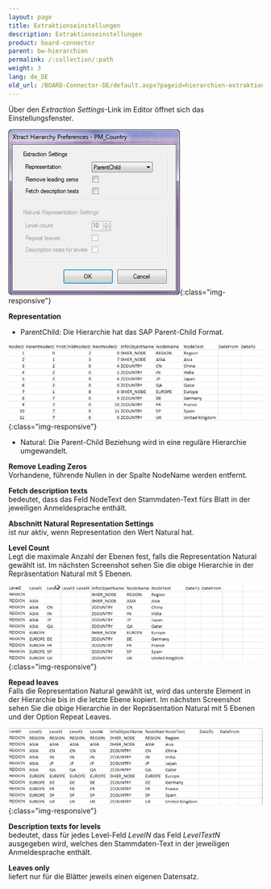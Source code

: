 ```yaml
---
layout: page
title: Extraktionseinstellungen
description: Extraktionseinstellungen
product: board-connector
parent: bw-hierarchien
permalink: /:collection/:path
weight: 3
lang: de_DE
old_url: /BOARD-Connector-DE/default.aspx?pageid=hierarchien-extraktionseinstellungen
---
```


Über den *Extraction Settings*-Link im Editor öffnet sich das Einstellungsfenster. 

![Hierachy-Settings](/img/content/Hierachy-Settings.png){:class="img-responsive"}

**Representation**

- ParentChild:  Die Hierarchie hat das SAP Parent-Child Format.

![Hierarchy-Parent-Child](/img/content/Hierarchy-Parent-Child.png){:class="img-responsive"}

- Natural: Die Parent-Child Beziehung wird in eine reguläre Hierarchie umgewandelt.

**Remove Leading Zeros**<br>
Vorhandene, führende Nullen in der Spalte NodeName werden entfernt. 

**Fetch description texts**<br>
bedeutet, dass das Feld NodeText den Stammdaten-Text fürs Blatt in der jeweiligen Anmeldesprache enthält. 

**Abschnitt Natural Representation Settings**<br>
ist nur aktiv, wenn Representation den Wert Natural hat.

**Level Count**<br>
Legt die maximale Anzahl der Ebenen fest, falls die Representation Natural gewählt ist. Im nächsten Screenshot sehen Sie die obige Hierarchie in der Repräsentation Natural mit 5 Ebenen.

![Hierarchy-Parent-Child-Natural](/img/content/Hierarchy-Parent-Child-Natural.png){:class="img-responsive"}

**Repead leaves**<br>
Falls die Representation Natural gewählt ist, wird das unterste Element in der Hierarchie bis in die letzte Ebene kopiert. Im nächsten Screenshot sehen Sie die obige Hierarchie in der Repräsentation Natural mit 5 Ebenen und der Option Repeat Leaves.

![Hierarchy-Parent-Child-Repeat](/img/content/Hierarchy-Parent-Child-Repeat.png){:class="img-responsive"}

**Description texts for levels**<br>
bedeutet, dass für jedes Level-Feld *LevelN* das Feld *LevelTextN* ausgegeben wird, welches den Stammdaten-Text in der jeweiligen Anmeldesprache enthält. 

**Leaves only**<br>
liefert nur für die Blätter jeweils einen eigenen Datensatz.